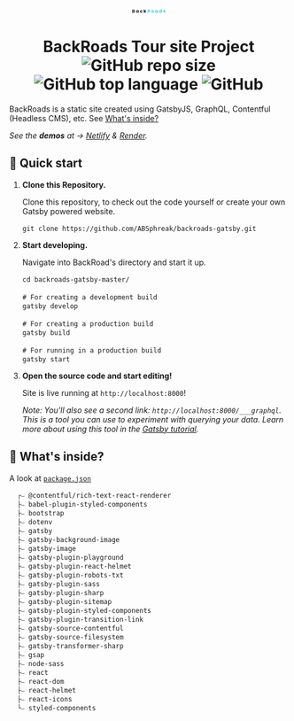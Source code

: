 <p align="center">
  <a href="https://abs-backroads.netlify.app">
    <img alt="BackRoads" src="/src/images/logo.svg" width="60" />
  </a>
</p>
<h1 align="center">
  BackRoads Tour site Project<br>
  <img alt="GitHub repo size" src="https://img.shields.io/github/repo-size/ABSphreak/backroads-gatsby?color=blueviolet&style=flat-square">
  <img alt="GitHub top language" src="https://img.shields.io/github/languages/top/ABSphreak/backroads-gatsby?color=ff0054&style=flat-square">
  <img alt="GitHub" src="https://img.shields.io/github/license/ABSphreak/backroads-gatsby?color=55a630&style=flat-square">
</h1>

BackRoads is a static site created using GatsbyJS, GraphQL, Contentful (Headless CMS), etc. See [What's inside?](#-whats-inside)

_See the **demos** at → [Netlify](https://abs-backroads.netlify.app) & [Render](https://backroads.onrender.com)._

## 🚀 Quick start

1.  **Clone this Repository.**

    Clone this repository, to check out the code yourself or create your own Gatsby powered website.

    ```shell
    git clone https://github.com/ABSphreak/backroads-gatsby.git
    ```

2.  **Start developing.**

    Navigate into BackRoad's directory and start it up.

    ```shell
    cd backroads-gatsby-master/

    # For creating a development build
    gatsby develop

    # For creating a production build
    gatsby build

    # For running in a production build
    gatsby start
    ```

3.  **Open the source code and start editing!**

    Site is live running at `http://localhost:8000`!

    _Note: You'll also see a second link: _`http://localhost:8000/___graphql`_. This is a tool you can use to experiment with querying your data. Learn more about using this tool in the [Gatsby tutorial](https://www.gatsbyjs.org/tutorial/part-five/#introducing-graphiql)._

## 🧐 What's inside?

A look at [`package.json`](/package.json)

```shell
  ┌⎯ @contentful/rich-text-react-renderer
  ├⎯ babel-plugin-styled-components
  ├⎯ bootstrap
  ├⎯ dotenv
  ├⎯ gatsby
  ├⎯ gatsby-background-image
  ├⎯ gatsby-image
  ├⎯ gatsby-plugin-playground
  ├⎯ gatsby-plugin-react-helmet
  ├⎯ gatsby-plugin-robots-txt
  ├⎯ gatsby-plugin-sass
  ├⎯ gatsby-plugin-sharp
  ├⎯ gatsby-plugin-sitemap
  ├⎯ gatsby-plugin-styled-components
  ├⎯ gatsby-plugin-transition-link
  ├⎯ gatsby-source-contentful
  ├⎯ gatsby-source-filesystem
  ├⎯ gatsby-transformer-sharp
  ├⎯ gsap
  ├⎯ node-sass
  ├⎯ react
  ├⎯ react-dom
  ├⎯ react-helmet
  ├⎯ react-icons
  └⎯ styled-components
```
